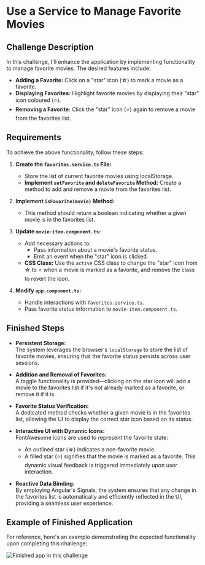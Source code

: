 # Use a Service to Manage Favorite Movies

## Challenge Description

In this challenge, I'll enhance the application by implementing functionality to manage favorite movies. The desired features include:

- **Adding a Favorite:** Click on a "star" icon (☆) to mark a movie as a favorite.
- **Displaying Favorites:** Highlight favorite movies by displaying their "star" icon coloured (⭐).
- **Removing a Favorite:** Click the "star" icon (⭐) again to remove a movie from the favorites list.

## Requirements

To achieve the above functionality, follow these steps:

1. **Create the `favorites.service.ts` File:**
   - Store the list of current favorite movies using localStorage.
   - **Implement `setFavorite` and `deleteFavorite` Method:** Create a method to add and remove a movie from the favorites list.

2. **Implement `isFavorite(movie)` Method:**
   - This method should return a boolean indicating whether a given movie is in the favorites list.

3. **Update `movie-item.component.ts`:**
   - Add necessary actions to:
     - Pass information about a movie's favorite status.
     - Emit an event when the "star" icon is clicked.
   - **CSS Class:** Use the `active` CSS class to change the "star" icon from ☆ to ⭐ when a movie is marked as a favorite, and remove the class to revert the icon.

4. **Modify `app.component.ts`:**
   - Handle interactions with `favorites.service.ts`.
   - Pass favorite status information to `movie-item.component.ts`.


## Finished Steps
- **Persistent Storage:**  
  The system leverages the browser's `localStorage` to store the list of favorite movies, ensuring that the favorite status persists across user sessions.

- **Addition and Removal of Favorites:**  
  A toggle functionality is provided—clicking on the star icon will add a movie to the favorites list if it's not already marked as a favorite, or remove it if it is.

- **Favorite Status Verification:**  
  A dedicated method checks whether a given movie is in the favorites list, allowing the UI to display the correct star icon based on its status.

- **Interactive UI with Dynamic Icons:**  
  FontAwesome icons are used to represent the favorite state:
  - An outlined star (☆) indicates a non-favorite movie.
  - A filled star (⭐) signifies that the movie is marked as a favorite.
  This dynamic visual feedback is triggered immediately upon user interaction.

- **Reactive Data Binding:**  
  By employing Angular's Signals, the system ensures that any change in the favorites list is automatically and efficiently reflected in the UI, providing a seamless user experience.

## Example of Finished Application

For reference, here's an example demonstrating the expected functionality upon completing this challenge:

![Finished app in this challenge](https://images.certificates.dev/chapter51-screenshot.gif)
